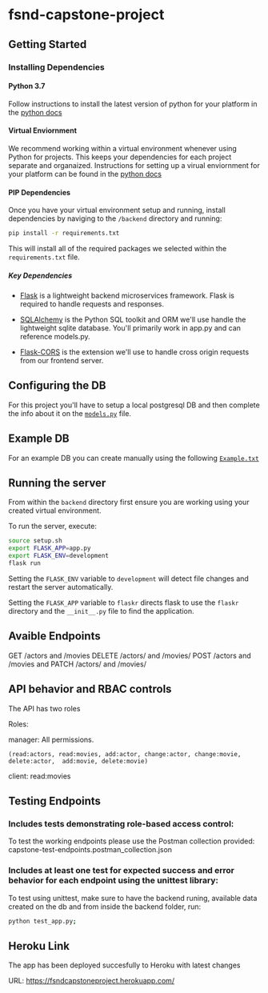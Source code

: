 # fsnd-capstone-project
## Getting Started

### Installing Dependencies


#### Python 3.7

Follow instructions to install the latest version of python for your platform in the [python docs](https://docs.python.org/3/using/unix.html#getting-and-installing-the-latest-version-of-python)

#### Virtual Enviornment

We recommend working within a virtual environment whenever using Python for projects. This keeps your dependencies for each project separate and organaized. Instructions for setting up a virual enviornment for your platform can be found in the [python docs](https://packaging.python.org/guides/installing-using-pip-and-virtual-environments/)

#### PIP Dependencies

Once you have your virtual environment setup and running, install dependencies by naviging to the `/backend` directory and running:

```bash
pip install -r requirements.txt
```

This will install all of the required packages we selected within the `requirements.txt` file.

##### Key Dependencies

- [Flask](http://flask.pocoo.org/)  is a lightweight backend microservices framework. Flask is required to handle requests and responses.

- [SQLAlchemy](https://www.sqlalchemy.org/) is the Python SQL toolkit and ORM we'll use handle the lightweight sqlite database. You'll primarily work in app.py and can reference models.py. 

- [Flask-CORS](https://flask-cors.readthedocs.io/en/latest/#) is the extension we'll use to handle cross origin requests from our frontend server. 

## Configuring the DB

For this project you'll have to setup a local postgresql DB and then complete the info about it on the [`models.py`](models.py) file.

## Example DB

For an example DB you can create manually using the following [`Example.txt`](example.txt)

## Running the server

From within the `backend` directory first ensure you are working using your created virtual environment.

To run the server, execute:

```bash
source setup.sh
export FLASK_APP=app.py
export FLASK_ENV=development
flask run
```

Setting the `FLASK_ENV` variable to `development` will detect file changes and restart the server automatically.

Setting the `FLASK_APP` variable to `flaskr` directs flask to use the `flaskr` directory and the `__init__.py` file to find the application. 

## Avaible Endpoints

GET /actors and /movies
DELETE /actors/ and /movies/
POST /actors and /movies and
PATCH /actors/ and /movies/


## API behavior and RBAC controls

The API has two roles

Roles:

manager:
    All permissions.

    (read:actors, read:movies, add:actor, change:actor, change:movie, delete:actor,  add:movie, delete:movie)

client:
    read:movies
    

## Testing Endpoints

### Includes tests demonstrating role-based access control:
To test the working endpoints please use the Postman collection provided: capstone-test-endpoints.postman_collection.json

### Includes at least one test for expected success and error behavior for each endpoint using the unittest library:
To test using unittest, make sure to have the backend runing, available data created on the db and from inside the backend folder, run:

```bash
python test_app.py;
```

## Heroku Link

The app has been deployed succesfully to Heroku with latest changes

URL: https://fsndcapstoneproject.herokuapp.com/
